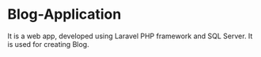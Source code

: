 # Blog-Application
It is a web app, developed using Laravel PHP framework and SQL Server. It is used for creating Blog.

